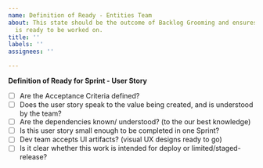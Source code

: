 ```yaml
---
name: Definition of Ready - Entities Team
about: This state should be the outcome of Backlog Grooming and ensures the ticket
  is ready to be worked on.
title: ''
labels: ''
assignees: ''

---
```


**Definition of Ready for Sprint - User Story**
  
- [ ] Are the Acceptance Criteria defined?
- [ ] Does the user story speak to the value being created, and is understood by the team?
- [ ] Are the dependencies known/ understood? (to the our best knowledge)
- [ ] Is this user story small enough to be completed in one Sprint?
- [ ] Dev team accepts UI artifacts? (visual UX designs ready to go)
- [ ] Is it clear whether this work is intended for deploy or limited/staged-release?
